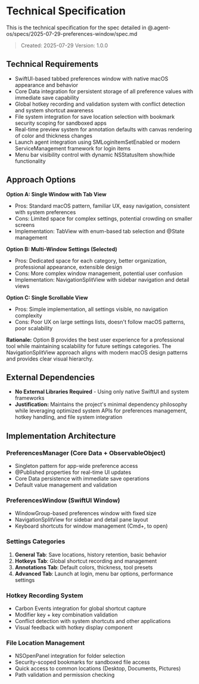 # Technical Specification

This is the technical specification for the spec detailed in @.agent-os/specs/2025-07-29-preferences-window/spec.md

> Created: 2025-07-29
> Version: 1.0.0

## Technical Requirements

- SwiftUI-based tabbed preferences window with native macOS appearance and behavior
- Core Data integration for persistent storage of all preference values with immediate save capability
- Global hotkey recording and validation system with conflict detection and system shortcut awareness
- File system integration for save location selection with bookmark security scoping for sandboxed apps
- Real-time preview system for annotation defaults with canvas rendering of color and thickness changes
- Launch agent integration using SMLoginItemSetEnabled or modern ServiceManagement framework for login items
- Menu bar visibility control with dynamic NSStatusItem show/hide functionality

## Approach Options

**Option A: Single Window with Tab View**
- Pros: Standard macOS pattern, familiar UX, easy navigation, consistent with system preferences
- Cons: Limited space for complex settings, potential crowding on smaller screens
- Implementation: TabView with enum-based tab selection and @State management

**Option B: Multi-Window Settings (Selected)**
- Pros: Dedicated space for each category, better organization, professional appearance, extensible design
- Cons: More complex window management, potential user confusion
- Implementation: NavigationSplitView with sidebar navigation and detail views

**Option C: Single Scrollable View**
- Pros: Simple implementation, all settings visible, no navigation complexity
- Cons: Poor UX on large settings lists, doesn't follow macOS patterns, poor scalability

**Rationale:** Option B provides the best user experience for a professional tool while maintaining scalability for future settings categories. The NavigationSplitView approach aligns with modern macOS design patterns and provides clear visual hierarchy.

## External Dependencies

- **No External Libraries Required** - Using only native SwiftUI and system frameworks
- **Justification:** Maintains the project's minimal dependency philosophy while leveraging optimized system APIs for preferences management, hotkey handling, and file system integration

## Implementation Architecture

### PreferencesManager (Core Data + ObservableObject)
- Singleton pattern for app-wide preference access
- @Published properties for real-time UI updates
- Core Data persistence with immediate save operations
- Default value management and validation

### PreferencesWindow (SwiftUI Window)
- WindowGroup-based preferences window with fixed size
- NavigationSplitView for sidebar and detail pane layout
- Keyboard shortcuts for window management (Cmd+, to open)

### Settings Categories
1. **General Tab**: Save locations, history retention, basic behavior
2. **Hotkeys Tab**: Global shortcut recording and management
3. **Annotations Tab**: Default colors, thickness, tool presets
4. **Advanced Tab**: Launch at login, menu bar options, performance settings

### Hotkey Recording System
- Carbon Events integration for global shortcut capture
- Modifier key + key combination validation
- Conflict detection with system shortcuts and other applications
- Visual feedback with hotkey display component

### File Location Management
- NSOpenPanel integration for folder selection
- Security-scoped bookmarks for sandboxed file access
- Quick access to common locations (Desktop, Documents, Pictures)
- Path validation and permission checking
